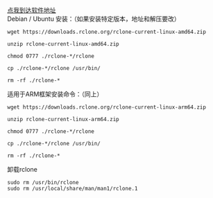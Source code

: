 [点我到达软件地址](https://github.com/rclone/rclone/releases)  
Debian / Ubuntu 安装：（如果安装特定版本，地址和解压要改）  
```
wget https://downloads.rclone.org/rclone-current-linux-amd64.zip  

unzip rclone-current-linux-amd64.zip  

chmod 0777 ./rclone-*/rclone  

cp ./rclone-*/rclone /usr/bin/  

rm -rf ./rclone-*  
```

适用于ARM框架安装命令：（同上）  
```
wget https://downloads.rclone.org/rclone-current-linux-arm64.zip  

unzip rclone-current-linux-arm64.zip  

chmod 0777 ./rclone-*/rclone  

cp ./rclone-*/rclone /usr/bin/  

rm -rf ./rclone-*  
```

卸载rclone  
```
sudo rm /usr/bin/rclone
sudo rm /usr/local/share/man/man1/rclone.1
```
